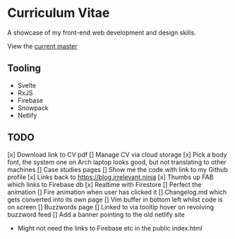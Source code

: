 # Curriculum Vitae

A showcase of my front-end web development and design skills.

View the [current master](https://c.sinclair.software/)

## Tooling

- Svelte
- RxJS
- Firebase
- Snowpack
- Netlify

## TODO

[x] Download link to CV pdf
[] Manage CV via cloud storage
[x] Pick a body font, the system one on Arch laptop looks good, but not translating to other machines
[] Case studies pages
[] Show me the code with link to my Github profile
[x] Links back to https://blog.irrelevant.ninja
[x] Thumbs up FAB which links to Firebase db
[x] Realtime with Firestore
[] Perfect the animation
[] Fire animation when user has clicked it
[] Changelog.md which gets converted into its own page
[] Vim buffer in bottom left whilst code is on screen
[] Buzzwords page
[] Linked to via tooltip hover on revolving buzzword feed
[] Add a banner pointing to the old netlify site

- Might not need the links to Firebase etc in the public index.html
